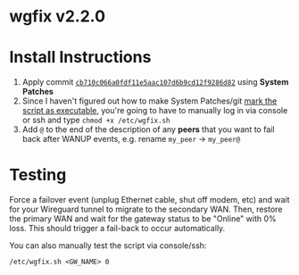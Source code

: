 # wgfix v2.2.0

# Install Instructions

1. Apply commit [`cb710c066a0fdf11e5aac107d6b9cd12f9286d82`][2] using **System Patches**
2. Since I haven't figured out how to make System Patches/git [mark the script as executable][1], you're going to have to manually log in via console or ssh and type `chmod +x /etc/wgfix.sh`
3. Add `@` to the end of the description of any **peers** that you want to fail back after WANUP events, e.g. rename `my_peer` → `my_peer@`

# Testing

Force a failover event (unplug Ethernet cable, shut off modem, etc) and wait for your Wireguard tunnel to migrate to the secondary WAN. Then, restore the primary WAN and wait for the gateway status to be "Online" with 0% loss. This should trigger a fail-back to occur automatically.

You can also manually test the script via console/ssh:

```shell
/etc/wgfix.sh <GW_NAME> 0
```

[1]: https://forum.netgate.com/topic/175062/add-a-new-file-as-part-of-a-commit-and-have-system-patches-set-the-x-flag-on-it
[2]: https://github.com/luckman212/pfsense/commit/cb710c066a0fdf11e5aac107d6b9cd12f9286d82
